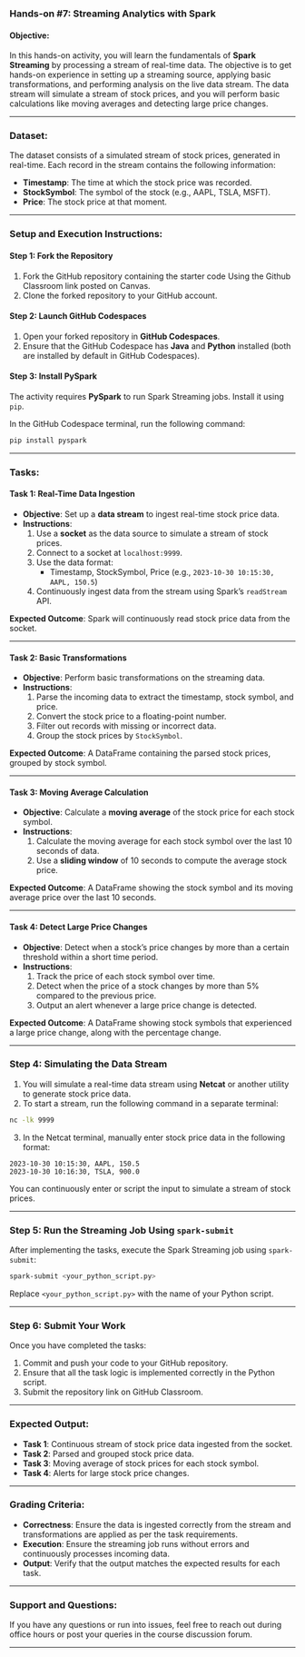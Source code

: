 ### **Hands-on #7: Streaming Analytics with Spark**

#### **Objective:**
In this hands-on activity, you will learn the fundamentals of **Spark Streaming** by processing a stream of real-time data. The objective is to get hands-on experience in setting up a streaming source, applying basic transformations, and performing analysis on the live data stream. The data stream will simulate a stream of stock prices, and you will perform basic calculations like moving averages and detecting large price changes.

---

### **Dataset:**
The dataset consists of a simulated stream of stock prices, generated in real-time. Each record in the stream contains the following information:

- **Timestamp**: The time at which the stock price was recorded.
- **StockSymbol**: The symbol of the stock (e.g., AAPL, TSLA, MSFT).
- **Price**: The stock price at that moment.

---

### **Setup and Execution Instructions:**

#### **Step 1: Fork the Repository**
1. Fork the GitHub repository containing the starter code Using the Github Classroom link posted on Canvas.
2. Clone the forked repository to your GitHub account.

#### **Step 2: Launch GitHub Codespaces**
1. Open your forked repository in **GitHub Codespaces**.
2. Ensure that the GitHub Codespace has **Java** and **Python** installed (both are installed by default in GitHub Codespaces).

#### **Step 3: Install PySpark**
The activity requires **PySpark** to run Spark Streaming jobs. Install it using `pip`.

In the GitHub Codespace terminal, run the following command:
```bash
pip install pyspark
```

---

### **Tasks:**

#### **Task 1: Real-Time Data Ingestion**
- **Objective**: Set up a **data stream** to ingest real-time stock price data.
- **Instructions**:
    1. Use a **socket** as the data source to simulate a stream of stock prices. 
    2. Connect to a socket at `localhost:9999`.
    3. Use the data format:
        - Timestamp, StockSymbol, Price (e.g., `2023-10-30 10:15:30, AAPL, 150.5`)
    4. Continuously ingest data from the stream using Spark’s `readStream` API.

**Expected Outcome**: Spark will continuously read stock price data from the socket.

---

#### **Task 2: Basic Transformations**
- **Objective**: Perform basic transformations on the streaming data.
- **Instructions**:
    1. Parse the incoming data to extract the timestamp, stock symbol, and price.
    2. Convert the stock price to a floating-point number.
    3. Filter out records with missing or incorrect data.
    4. Group the stock prices by `StockSymbol`.

**Expected Outcome**: A DataFrame containing the parsed stock prices, grouped by stock symbol.

---

#### **Task 3: Moving Average Calculation**
- **Objective**: Calculate a **moving average** of the stock price for each stock symbol.
- **Instructions**:
    1. Calculate the moving average for each stock symbol over the last 10 seconds of data.
    2. Use a **sliding window** of 10 seconds to compute the average stock price.

**Expected Outcome**: A DataFrame showing the stock symbol and its moving average price over the last 10 seconds.

---

#### **Task 4: Detect Large Price Changes**
- **Objective**: Detect when a stock’s price changes by more than a certain threshold within a short time period.
- **Instructions**:
    1. Track the price of each stock symbol over time.
    2. Detect when the price of a stock changes by more than 5% compared to the previous price.
    3. Output an alert whenever a large price change is detected.

**Expected Outcome**: A DataFrame showing stock symbols that experienced a large price change, along with the percentage change.

---

### **Step 4: Simulating the Data Stream**

1. You will simulate a real-time data stream using **Netcat** or another utility to generate stock price data.
2. To start a stream, run the following command in a separate terminal:
```bash
nc -lk 9999
```
3. In the Netcat terminal, manually enter stock price data in the following format:
```
2023-10-30 10:15:30, AAPL, 150.5
2023-10-30 10:16:30, TSLA, 900.0
```

You can continuously enter or script the input to simulate a stream of stock prices.

---

### **Step 5: Run the Streaming Job Using `spark-submit`**

After implementing the tasks, execute the Spark Streaming job using `spark-submit`:

```bash
spark-submit <your_python_script.py>
```
Replace `<your_python_script.py>` with the name of your Python script.

---

### **Step 6: Submit Your Work**

Once you have completed the tasks:
1. Commit and push your code to your GitHub repository.
2. Ensure that all the task logic is implemented correctly in the Python script.
3. Submit the repository link on GitHub Classroom.

---

### **Expected Output:**

- **Task 1**: Continuous stream of stock price data ingested from the socket.
- **Task 2**: Parsed and grouped stock price data.
- **Task 3**: Moving average of stock prices for each stock symbol.
- **Task 4**: Alerts for large stock price changes.

---

### **Grading Criteria:**

- **Correctness**: Ensure the data is ingested correctly from the stream and transformations are applied as per the task requirements.
- **Execution**: Ensure the streaming job runs without errors and continuously processes incoming data.
- **Output**: Verify that the output matches the expected results for each task.

---

### **Support and Questions:**

If you have any questions or run into issues, feel free to reach out during office hours or post your queries in the course discussion forum.

---